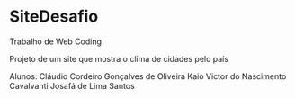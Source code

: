 # SiteDesafio

Trabalho de Web Coding

Projeto de um site que mostra o clima de cidades pelo país

Alunos:
Cláudio Cordeiro Gonçalves de Oliveira
Kaio Victor do Nascimento Cavalvanti
Josafá de Lima Santos
